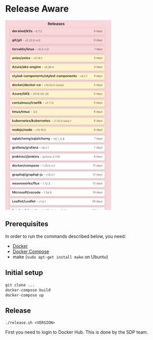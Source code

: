 # Release Aware

![How it looks like](example.png?raw=true "How it looks like")

## Prerequisites

In order to run the commands described below, you need:
- [Docker](https://www.docker.com/) 
- [Docker Compose](https://docs.docker.com/compose/)
- make (`sudo apt-get install make` on Ubuntu)

## Initial setup

```
git clone ...
docker-compose build
docker-compose up
```

## Release

```
./release.sh <VERSION>
```

First you need to login to Docker Hub.
This is done by the SDP team.
